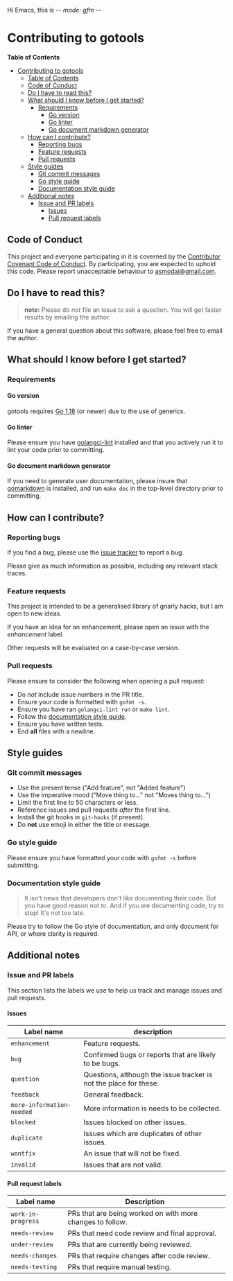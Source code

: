 Hi Emacs, this is -*- mode: gfm -*-

# Contributing to gotools

<!-- markdown-toc start - Don't edit this section. Run M-x markdown-toc-generate-toc again -->
**Table of Contents**

- [Contributing to gotools](#contributing-to-gotools)
    - [Table of Contents](#table-of-contents)
    - [Code of Conduct](#code-of-conduct)
    - [Do I have to read this?](#do-i-have-to-read-this)
    - [What should I know before I get started?](#what-should-i-know-before-i-get-started)
        - [Requirements](#requirements)
            - [Go version](#go-version)
            - [Go linter](#go-linter)
            - [Go document markdown generator](#go-document-markdown-generator)
    - [How can I contribute?](#how-can-i-contribute)
        - [Reporting bugs](#reporting-bugs)
        - [Feature requests](#feature-requests)
        - [Pull requests](#pull-requests)
    - [Style guides](#style-guides)
        - [Git commit messages](#git-commit-messages)
        - [Go style guide](#go-style-guide)
        - [Documentation style guide](#documentation-style-guide)
    - [Additional notes](#additional-notes)
        - [Issue and PR labels](#issue-and-pr-labels)
            - [Issues](#issues)
            - [Pull request labels](#pull-request-labels)

<!-- markdown-toc end -->

## Code of Conduct

This project and everyone participating in it is coverned by
the [Contributor Covenant Code of Conduct](CODE_OF_CONDUCT.md).  By
participating, you are expected to uphold this code.  Please report
unacceptable behaviour
to [asmodai@gmail.com](mailto:asmodai@gmail.com).

## Do I have to read this?

> **note:** Please do *not* file an issue to ask a question.  You will
> get faster results by emailing the author.

If you have a general question about this software, please feel free
to email the author.

## What should I know before I get started?

### Requirements

#### Go version

gotools requires [Go 1.18](https://go.dev/) (or newer) due to the use
of generics.

#### Go linter

Please ensure you
have [golangci-lint](https://golangci-lint.run/usage/install/)
installed and that you actively run it to lint your code prior to
committing.

#### Go document markdown generator

If you need to generate user documentation, please insure
that [gomarkdown](https://github.com/robertkrimen/godocdown/) is
installed, and run `make doc` in the top-level directory prior to
committing.

## How can I contribute?

### Reporting bugs

If you find a bug, please use
the [issue tracker](https://github.com/Asmodai/gotools/issues) to
report a bug.

Please give as much information as possible, including any relevant
stack traces.

### Feature requests

This project is intended to be a generalised library of gnarly hacks,
but I am open to new ideas.

If you have an idea for an enhancement, please open an issue with the
*enhancement* label.

Other requests will be evaluated on a case-by-case version.

### Pull requests

Please ensure to consider the following when opening a pull request:

 * Do *not* include issue numbers in the PR title.
 * Ensure your code is formatted with `gofmt -s`.
 * Ensure you have ran `golangci-lint run` or `make lint`.
 * Follow the [documentation style guide](#documentation-style-guide).
 * Ensure you have written tests.
 * End **all** files with a newline.
 
## Style guides
 
### Git commit messages

 * Use the present tense ("Add feature", not "Added feature")
 * Use the imperative mood ("Move thing to..." not "Moves thing to...")
 * Limit the first line to 50 characters or less.
 * Reference issues and pull requests *after* the first line.
 * Install the git hooks in `git-hooks` (if present).
 * Do **not** use emoji in either the title or message.
 
### Go style guide

Please ensure you have formatted your code with `gofmt -s` before submitting.

### Documentation style guide

> It isn't news that developers don't like documenting their code. But you have
> good reason not to. And if you are documenting code, try to stop! It's not too
> late.

Please try to follow the Go style of documentation, and only document
for API, or where clarity is required.

## Additional notes

### Issue and PR labels

This section lists the labels we use to help us track and manage issues and pull
requests.

#### Issues

Label name | description
-----------|------------
`enhancement` | Feature requests.
`bug` | Confirmed bugs or reports that are likely to be bugs.
`question` | Questions, although the issue tracker is not the place for these.
`feedback` | General feedback.
`more-information-needed` | More information is needs to be collected.
`blocked` | Issues blocked on other issues.
`duplicate` | Issues which are duplicates of other issues.
`wontfix` | An issue that will not be fixed.
`invalid` | Issues that are not valid.

#### Pull request labels

Label name | Description
-----------|------------
`work-in-progress` | PRs that are being worked on with more changes to follow.
`needs-review` | PRs that need code review and final approval.
`under-review` | PRs that are currently being reviewed.
`needs-changes` | PRs that require changes after code review.
`needs-testing` | PRs that require manual testing.
